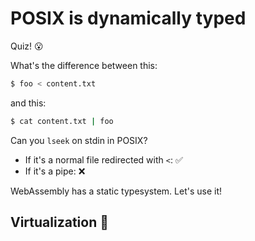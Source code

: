 # POSIX is dynamically typed

Quiz! 😮

What's the difference between this:

```sh
$ foo < content.txt
```

and this:
```sh
$ cat content.txt | foo
```

Can you `lseek` on stdin in POSIX?

 - If it's a normal file redirected with `<`: ✅
 - If it's a pipe: ❌

WebAssembly has a static typesystem. Let's use it!

## Virtualization 🤯
